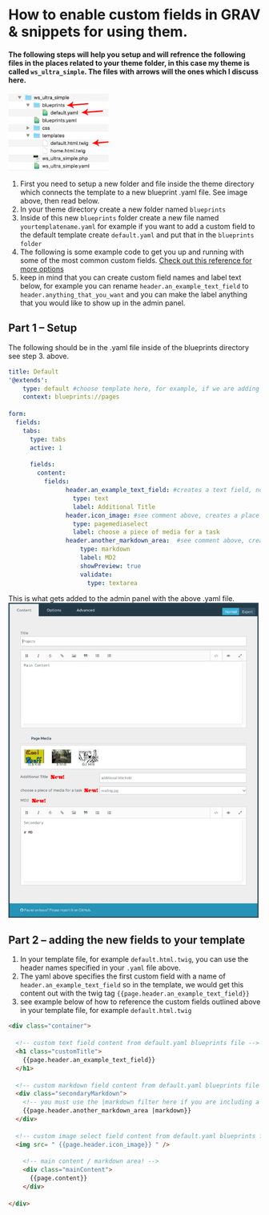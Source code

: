 # How to enable custom fields in GRAV & snippets for using them.

#### The following steps will help you setup and will refrence the following files in the places related to your theme folder, in this case my theme is called `ws_ultra_simple`. The files with arrows will the ones which I discuss here.

<img src="imgs/filestructure.png" width="200px">

1. First you need to setup a new folder and file inside the theme directory which connects the template to a new blueprint .yaml file. See image above, then read below.
1. In your theme directory create a new folder named `blueprints`
1. Inside of this new `blueprints` folder create a new file named `yourtemplatename.yaml` for example if you want to add a custom field to the default template create `default.yaml` and put that in the `blueprints folder`
1. The following is some example code to get you up and running with some of the most common custom fields. [Check out this reference for more options](http://learn.getgrav.org/forms/blueprints/reference-fields-available)
1. keep in mind that you can create custom field names and label text below, for example you can rename `header.an_example_text_field` to `header.anything_that_you_want` and you can make the label anything that you would like to show up in the admin panel.

## Part 1 – Setup
The following should be in the .yaml file inside of the blueprints directory see step 3. above.
```yaml
title: Default
'@extends':
    type: default #choose template here, for example, if we are adding custom fields to default.html.twig – then we would put 'default' here under type. if we were adding custom fields to a template coolpage.html.twig, we would put 'page' here.
    context: blueprints://pages

form:
  fields:
    tabs:
      type: tabs
      active: 1

      fields:
        content:
          fields:
                header.an_example_text_field: #creates a text field, notice that the part after header is named something, this can be anything, you will reference it later.
                  type: text
                  label: Additional Title
                header.icon_image: #see comment above, creates a place to select specific media from the uploader, useful for highlighting a featured image, icon or logo
                  type: pagemediaselect
                  label: choose a piece of media for a task
                header.another_markdown_area:  #see comment above, created an additional markdown enabled text editor, useful for multiple text blocks. This is more advanced you must use the |markdown filter to make it appear as markdown in the template file ex: {{page.header.another_markdown_area |markdown}}
                    type: markdown
                    label: MD2
                    showPreview: true
                    validate:
                      type: textarea
```
This is what gets added to the admin panel with the above .yaml file.
<img src="imgs/adminfields.png" width="500px">

## Part 2 – adding the new fields to your template

1. In your template file, for example `default.html.twig`, you can use the header names specified in your `.yaml` file above.
1. The yaml above specifies the first custom field with a name of `header.an_example_text_field` so in the template, we would get this content out with the twig tag `{{page.header.an_example_text_field}}`
1. see example below of how to reference the custom fields outlined above in your template file, for example ``default.html.twig``

```html
<div class="container">

  <!-- custom text field content from default.yaml blueprints file -->
  <h1 class="customTitle">
    {{page.header.an_example_text_field}}
  </h1>

  <!-- custom markdown field content from default.yaml blueprints file -->
  <div class="secondaryMarkdown">
    <!-- you must use the |markdown filter here if you are including a secondary (or more) markdown fields if you would like it to render out the markdown -->
    {{page.header.another_markdown_area |markdown}}
  </div>

  <!-- custom image select field content from default.yaml blueprints file useful for including a specific image somewhere. since it relative, we can just use the twig tag here in an img html tag -->
  <img src= " {{page.header.icon_image}} " />

    <!-- main content / markdown area! -->
    <div class="mainContent">
      {{page.content}}
    </div>

</div>
```



